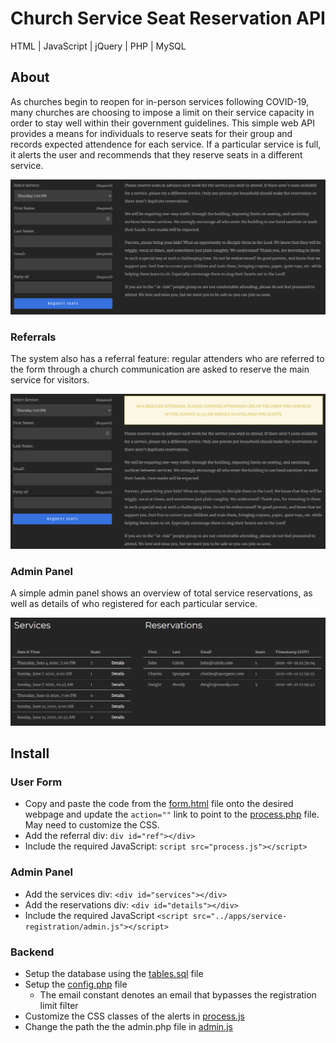# Church Service Seat Reservation API

HTML | JavaScript | jQuery | PHP | MySQL

## About
As churches begin to reopen for in-person services following COVID-19, many churches are choosing to impose a limit on their service capacity in order to stay well within their government guidelines. This simple web API provides a means for individuals to reserve seats for their group and records expected attendence for each service. If a particular service is full, it alerts the user and recommends that they reserve seats in a different service.

<a href="https://westchesterbiblechurch.org/service-reservation" target="_blank">
<img src="https://github.com/tloula/service-reservation/blob/master/images/screenshot.png" /></a>

### Referrals
The system also has a referral feature: regular attenders who are referred to the form through a church communication are asked to reserve the main service for visitors.

<a href="https://westchesterbiblechurch.org/service-reservationn?ref=bulletin" target="_blank">
<img src="https://github.com/tloula/service-reservation/blob/master/images/screenshot-ref.png" /></a>

### Admin Panel
A simple admin panel shows an overview of total service reservations, as well as details of who registered for each particular service.

<img src="https://github.com/tloula/service-reservation/blob/master/images/screenshot-admin.png" />

## Install

### User Form
* Copy and paste the code from the [form.html](form.html) file onto the desired webpage and update the `action=""` link to point to the [process.php](process.php) file. May need to customize the CSS.
* Add the referral div: `div id="ref"></div>`
* Include the required JavaScript: `script src="process.js"></script>`

### Admin Panel
* Add the services div: `<div id="services"></div>`
* Add the reservations div: `<div id="details"></div>`
* Include the required JavaScript `<script src="../apps/service-registration/admin.js"></script>`

### Backend
* Setup the database using the [tables.sql](tables.sql) file
* Setup the [config.php](config.php) file
  * The email constant denotes an email that bypasses the registration limit filter
* Customize the CSS classes of the alerts in [process.js](process.js)
* Change the path the the admin.php file in [admin.js](admin.js)
